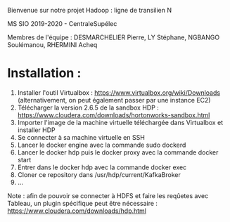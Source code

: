 Bienvenue sur notre projet Hadoop : ligne de transilien N

MS SIO 2019-2020 - CentraleSupélec

Membres de l'équipe : 
DESMARCHELIER Pierre,
LY Stéphane,
NGBANGO Soulémanou,
RHERMINI Acheq

# Installation : 

1) Installer l'outil Virtualbox : https://www.virtualbox.org/wiki/Downloads (alternativement, on peut également passer par une instance EC2)
2) Télécharger la version 2.6.5 de la sandbox HDP : https://www.cloudera.com/downloads/hortonworks-sandbox.html
3) Importer l'image de la machine virtuelle téléchargée dans Virtualbox et installer HDP
4) Se connecter à sa machine virtuelle en SSH
5) Lancer le docker engine avec la commande sudo dockerd
6) Lancer le docker hdp puis le docker proxy avec la commande docker start
7) Entrer dans le docker hdp avec la commande docker exec
8) Cloner ce repository dans /usr/hdp/current/KafkaBroker
9) ...

Note : afin de pouvoir se connecter à HDFS et faire les reqûetes avec Tableau, un plugin spécifique peut être nécessaire : https://www.cloudera.com/downloads/hdp.html
